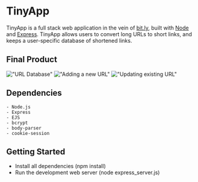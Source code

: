 # TinyApp

TinyApp is a full stack web application in the vein of [bit.ly](https://bitly.com/), built with [Node](https://nodejs.org/en/) and [Express](https://expressjs.com/).
TinyApp allows users to convert long URLs to short links, and keeps a user-specific database of shortened links.

## Final Product

!["URL Database"](https://github.com/aunomy/tinyapp/blob/master/docs/urls-page.png?raw=true)
!["Adding a new URL"](https://github.com/aunomy/tinyapp/blob/master/docs/new-url.png?raw=true)
!["Updating existing URL"](https://github.com/aunomy/tinyapp/blob/master/docs/update-url.png?raw=true)

## Dependencies

```
- Node.js
- Express
- EJS
- bcrypt
- body-parser
- cookie-session
```

## Getting Started

- Install all dependencies (npm install)
- Run the development web server (node express_server.js)
